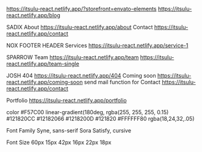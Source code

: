 https://itsulu-react.netlify.app/?storefront=envato-elements
https://itsulu-react.netlify.app/blog

SADIX
About
https://itsulu-react.netlify.app/about
Contact
https://itsulu-react.netlify.app/contact


NOX
FOOTER
HEADER
Services
https://itsulu-react.netlify.app/service-1

SPARROW
Team
https://itsulu-react.netlify.app/team
https://itsulu-react.netlify.app/team-single


JOSH
404
https://itsulu-react.netlify.app/404
Coming soon
https://itsulu-react.netlify.app/coming-soon
send mail function for Contact
https://itsulu-react.netlify.app/contact





Portfolio
https://itsulu-react.netlify.app/portfolio

color
#F57C00
linear-gradient(180deg, rgba(255, 255, 255, 0.15)
#121820CC
#12182066
#1218200D
#121820
#FFFFFF80
rgba(18,24,32,.05)

Font Family
Syne, sans-serif
Sora
Satisfy, cursive

Font Size
60px
15px
42px
16px
22px
18px